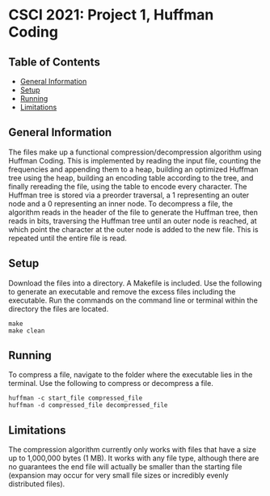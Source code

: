 # CSCI 2021: Project 1, Huffman Coding

## Table of Contents
* [General Information](#general-information)
* [Setup](#setup)
* [Running](#running)
* [Limitations](#limitations)

## General Information
The files make up a functional compression/decompression algorithm using Huffman Coding. This is implemented by reading the input file, counting the frequencies and appending them to a heap, building an optimized Huffman tree using the heap, building an encoding table according to the tree, and finally rereading the file, using the table to encode every character. The Huffman tree is stored via a preorder traversal, a 1 representing an outer node and a 0 representing an inner node. To decompress a file, the algorithm reads in the header of the file to generate the Huffman tree, then reads in bits, traversing the Huffman tree until an outer node is reached, at which point the character at the outer node is added to the new file. This is repeated until the entire file is read.

## Setup
Download the files into a directory. A Makefile is included. Use the following to generate an executable and remove the excess files including the executable. Run the commands on the command line or terminal within the directory the files are located.
```
make
make clean
```

## Running
To compress a file, navigate to the folder where the executable lies in the terminal. Use the following to compress or decompress a file.
```
huffman -c start_file compressed_file
huffman -d compressed_file decompressed_file
```

## Limitations
The compression algorithm currently only works with files that have a size up to 1,000,000 bytes (1 MB). It works with any file type, although there are no guarantees the end file will actually be smaller than the starting file (expansion may occur for very small file sizes or incredibly evenly distributed files).
